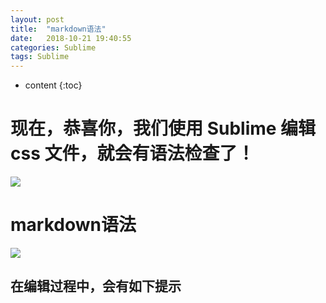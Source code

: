 ```yaml
---
layout: post
title:  "markdown语法"
date:   2018-10-21 19:40:55
categories: Sublime
tags: Sublime 
---
```


* content
{:toc}

# 现在，恭喜你，我们使用 Sublime 编辑 css 文件，就会有语法检查了！     

![]({{site.url}}/temp/test.png)
# markdown语法
![](https://raw.githubusercontent.com/CN-Steve-Lee/CN-Steve-Lee.github.io/master/temp/test.png)

## 在编辑过程中，会有如下提示   
